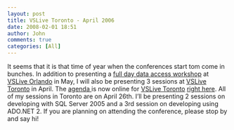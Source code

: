 ```yaml
---
layout: post
title: VSLive Toronto - April 2006
date: 2008-02-01 18:51
author: John
comments: true
categories: [All]
---
```

<P>It seems that it is that time of year when the conferences start tom come in bunches. In addition to presenting a <A href="http://www.ftponline.com/conferences/vslive/2006/orlando/workshops.aspx#7">full day data access workshop</A> at <A href="http://www.ftponline.com/conferences/vslive/2006/orlando/">VSLive Orlando</A> in May,&nbsp;I will also be presenting&nbsp;3 sessions at <A href="http://www.ftponline.com/conferences/vslive/2006/toronto/">VSLive Toronto</A> in April. The <A href="http://www.ftponline.com/conferences/vslive/2006/toronto/agenda.aspx">agenda </A>is now online for <A href="http://www.ftponline.com/conferences/vslive/2006/toronto/default.aspx">VSLive Toronto</A> <A href="http://www.ftponline.com/conferences/vslive/2006/toronto/agenda.aspx">right here</A>. All of my sessions in Toronto are on April 26th. I’ll be presenting 2 sessions on developing with SQL Server 2005 and a 3rd session on developing using ADO.NET 2. If you are planning on attending the conference, please stop by and say hi!</P>

